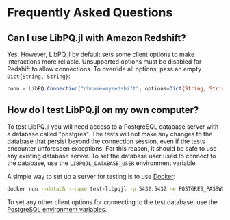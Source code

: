 # Frequently Asked Questions

## Can I use LibPQ.jl with Amazon Redshift?

Yes.
However, LibPQ.jl by default sets some client options to make interactions more reliable.
Unsupported options must be disabled for Redshift to allow connections.
To override all options, pass an empty `Dict{String, String}`:

```julia
conn = LibPQ.Connection("dbname=myredshift"; options=Dict{String, String}())
```

## How do I test LibPQ.jl on my own computer?

To test LibPQ.jl you will need access to a PostgreSQL database server with a database called "postgres".
The tests will not make any changes to the database that persist beyond the connection session, even if the tests encounter unforeseen exceptions.
For this reason, it should be safe to use any existing database server.
To set the database user used to connect to the database, use the `LIBPQJL_DATABASE_USER` environment variable.

A simple way to set up a server for testing is to use [Docker](https://hub.docker.com/search/?type=edition&offering=community):

```sh
docker run --detach --name test-libpqjl -p 5432:5432 -e POSTGRES_PASSWORD=Password12! postgres
```

To set any other client options for connecting to the test database, use the [PostgreSQL environment variables](https://www.postgresql.org/docs/11/libpq-envars.html).
